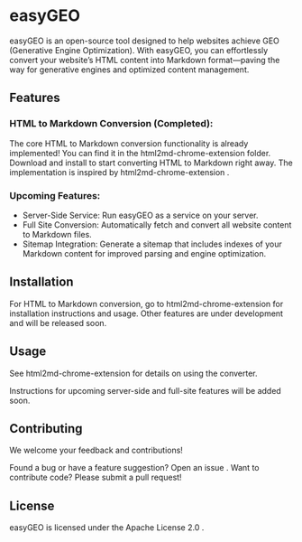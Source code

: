 # easyGEO
easyGEO is an open-source tool designed to help websites achieve GEO (Generative Engine Optimization). With easyGEO, you can effortlessly convert your website’s HTML content into Markdown format—paving the way for generative engines and optimized content management.

## Features
### HTML to Markdown Conversion (Completed):
The core HTML to Markdown conversion functionality is already implemented!
You can find it in the html2md-chrome-extension folder.
Download and install to start converting HTML to Markdown right away.
The implementation is inspired by html2md-chrome-extension .
### Upcoming Features:
- Server-Side Service: Run easyGEO as a service on your server.
- Full Site Conversion: Automatically fetch and convert all website content to Markdown files.
- Sitemap Integration: Generate a sitemap that includes indexes of your Markdown content for improved parsing and engine optimization.

## Installation
For HTML to Markdown conversion,
go to html2md-chrome-extension for installation instructions and usage.
Other features are under development and will be released soon.

## Usage
See html2md-chrome-extension for details on using the converter.

Instructions for upcoming server-side and full-site features will be added soon.

## Contributing
We welcome your feedback and contributions!

Found a bug or have a feature suggestion? Open an issue .
Want to contribute code? Please submit a pull request!

## License
easyGEO is licensed under the Apache License 2.0 .
